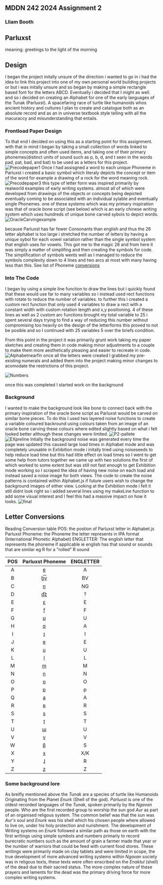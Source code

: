 ## MDDN 242 2024 Assignment 2
### Lliam Booth

## Parluxst
meaning: greetings to the light of the morning

## Design
I began the project initally unsure of the direction i wanted to go in i had the idea to link this project into one of my own personal world building projects or but i was initally unsure and so began by making a simple rectangle based font for the letters ABCD. Eventually i decided that I might as well. and so i decided on creating an Alphabet for one of the early languages of the Tunak (Parluxst). A spacefaring race of turtle like humanoids whos ancient history and cultures I plan to create and catalogue both as an absolute record and as an in universe textbook style telling with all the inacuraccy and misunderstanding that entails.

### Frontload Paper Design

To that end I decided on using this as a starting point for this assignment. with that in mind I began by taking a small collection of words linked to simple concepts and often used items, and taking one of their primary phonemes(distinct units of sound such as p, b, d,  and t seen in the words pad, pat, bad, and bat) to be used as a letters for this project.![Precodepaper1](readmeimg/Precodepaper1.jpg) Once I had assisgned a word to each unique Phoneme in Parluxst i created a basic symbol which literaly depicts the concept or item of the word for example a drawing of a rock for the word meaning rock.![Precodepaper3](readmeimg/Precodepaper3.jpg) this type of letter form was inspired primarily by realworld examples of early writing systems. almost all of which were developed from drawings of the objects or concepts being depicted eventually coming to be associated with an individual sylable and eventually single Phonemes. one of these systems which was my primary inspiration was that of oracle bone script (see below) which is an early chinese writing system which uses hundreds of unique bone carved sybols to depict words. 
![OracleCarvingexample](readmeimg/Oracleboneex.jpeg)

because Parluxst has far fewer Consonants than english and thus the 26 letter alphabet is too large i stretched the number of letters by having a unique sybol for each vowel variation rather than the single symbol system that english uses for vowels. This got me to the magic 26 and from here it was simply a matter of simplifing and then creating the symbols for code. The simplification of symbols wents well as I managed to reduce the symbols complexity down to 4 lines and two arcs at most with many having less than this. See list of Phoneme [conversions][def]

### Into The Code

I began by using a simple line function to draw the lines but i quickly found that these would use far to many variables so i instead used rect functions with rotate to reduce the number of variables. to further this i created a custom rect function that only used 4 variables to draw a rect with a constant width with custom rotation length and x,y positioning. 4 of these lines as well as 2 custom arc functions brought my total variable to 25 i spent several days trying to find a way of reducing this number without compromising too heavily on the design of the letterforms this proved to not be posible and so I continued with 25 variables 5 over the briefs condition.

From this point in the project it was primarily grunt work taking my paper sketches and creating them in code making minor adjustments to a couple to make them more aesthetically pleasing and easier to recreate in code.
![Alphabetnearfin](readmeimg/Alphanearfin.jpg) 
once all the letters were created I grabbed my pre-existing numerals and added them into the project making minor changes to acomodate the restrictions of this project. 

![Numbers](readmeimg/Numbers.jpg) 

once this was completed I started work on the background 

### Background
 
I wanted to make the background look like bone to connect back with the primary inspiration of the oracle bone script as Parluxst would be carved on similar bone pieces. To do this I used two layered noise functions to create a variable coloured backround using colours taken from an image of an oracle bone carving these colours where edited slightly based on what i felt looked better although these changes were limited. 
![P2-pallete](readmeimg/P2-pallete242.png)
![EXpreline](readmeimg/EXpreline.jpg) 
Intially the background noise was generated every time the page was updated this caused large load times in Alphabet mode and was completely unusable in Exhibition mode i initally tried using noiseseeds to help reduce load time but this had little effect on load times so I went to get some help from tutors together we came up with two solutions the first of which worked to some extent but was still not fast enough to get Exhibition mode working so I scraped the idea of having new noise on each load and instead saved a noise image for both views. The code to create the noise patterns is contained within Alphabet.js if future users wish to change the background images of either view.
Looking at the Exhibition mode i felt it still didnt look right so i added several lines using my makeLine function to add some visual interest and I feel this had a massive impact on how it looks.
![final](readmeimg/Final.jpg) 

## Letter Conversions

[def]: #LettersConversion

Reading Conversion table
POS: the postion of Parluxst letter in Alphabet.js
Parluxst Phoneme: the Phoneme the letter represents in IPA format (International Phonetic Alphabet)
ENGLETTER: The english letter that represents the phoneme if applicable ie english has that sound or sounds that are similar eg R for a "rolled" R sound

| POS | Parluxst Phoneme    | ENGLETTER    |
| :---:   | :---: | :---: |
| A | [ɐ](https://en.wikipedia.org/wiki/Near-open_central_vowel)   | A   |
| B | [b̪͡v](https://en.wikipedia.org/wiki/Voiced_labiodental_affricate)   | BV   |
| C | [ŋ](https://en.wikipedia.org/wiki/Voiced_velar_nasal)   | NG   |
| D | [d͡z](https://en.wikipedia.org/wiki/Voiced_alveolar_affricate)   | ?   |
| E | [ɛ](https://en.wikipedia.org/wiki/Open-mid_front_unrounded_vowel)   | E   |
| F | [f](https://en.wikipedia.org/wiki/Voiceless_labiodental_fricative)   | F   |
| G | [ʊ](https://en.wikipedia.org/wiki/Near-close_near-back_rounded_vowel)   | U   |
| H | [ɑ](https://en.wikipedia.org/wiki/Open_back_unrounded_vowel)   | A   |
| I | [ɪ](https://en.wikipedia.org/wiki/Near-close_near-front_unrounded_vowel)   | I   |
| J | [e](https://en.wikipedia.org/wiki/Close-mid_front_unrounded_vowel)   | E   |
| K | [u](https://en.wikipedia.org/wiki/Close_back_rounded_vowel)   | U   |
| L | [l](https://en.wikipedia.org/wiki/Voiced_alveolar_lateral_approximant)   | L   |
| M | [m](https://en.wikipedia.org/wiki/Voiced_bilabial_nasal)   | M   |
| N | [n](https://en.wikipedia.org/wiki/Voiced_alveolar_nasal)   | N   |
| O | [o](https://en.wikipedia.org/wiki/Close-mid_back_rounded_vowel)   | O   |
| P | [p](https://en.wikipedia.org/wiki/Voiceless_bilabial_plosive)   | p   |
| Q | [a](https://en.wikipedia.org/wiki/Open_front_unrounded_vowel)   | A   |
| R | [ʀ](https://en.wikipedia.org/wiki/Voiced_uvular_trill)   | R   |
| S | [s](https://en.wikipedia.org/wiki/Voiceless_alveolar_fricative)   | S   |
| T | [t](https://en.wikipedia.org/wiki/Voiceless_alveolar_plosive)   | T   |
| U | [ɯ](https://en.wikipedia.org/wiki/Close_back_unrounded_vowel)   | U   |
| V | [v](https://en.wikipedia.org/wiki/Voiced_labiodental_fricative)   | V   |
| W | [β](https://en.wikipedia.org/wiki/Voiced_bilabial_fricative)   | S   |
| X | [x](https://en.wikipedia.org/wiki/Voiceless_velar_fricative)   | X/K   |
| Y | [ɺ](https://en.wikipedia.org/wiki/Voiced_alveolar_lateral_flap)   | R   |
| Z | [z](https://en.wikipedia.org/wiki/Voiced_alveolar_fricative)   | Z   |

### Some background lore

As breifly mentioned above the *Tunak* are a species of turtle like Humanoids Originating from the Planet *Enurk* (Shell of the god). *Parluxst* is one of the oldest recorded languages of the *Tunak*, spoken primarily by the *Ngavan* people. Who are the first recorded group to worship the sun god *Aur* as part of an organised religous system. The common belief was that the sun was *Aur's* soul and *Enurk* was his shell which his chosen people where allowed to live on, under his holy protection and nurishment. 
The development of Writing systems on *Enurk* followed a similar path as those on earth with the first writings using simple symbols and numbers primarly to record burecratic numbers such as the amount of grain a farmer made that year or the number of warriors that could be feed with current food stores. These writings were primarily made on clay tablets and were limited in scope, the true development of more advanced writing systems within *Ngavan* society was in religous texts, these texts were often enscribed on the *Enaktul* (shell) of the dead due to their sacred status. The more complex nature of these prayers and laments for the dead was the primary driving force for more complex writing systems.